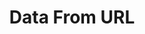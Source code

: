 ---
title: Data From URL
position:
parameters:
  - name:
    content:
content_markdown: |-
  Welcome to the GraphJS Library.

left_code_blocks:
  - code_block:
    title:
    language:
right_code_blocks:
  - code_block:
    title:
    language:
---